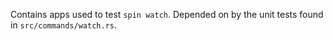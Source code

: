 Contains apps used to test `spin watch`. Depended on by the unit tests found in `src/commands/watch.rs`.
